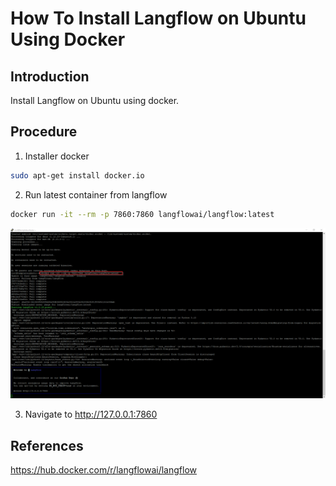 # How To Install Langflow on Ubuntu Using Docker

## Introduction

Install Langflow on Ubuntu using docker.


## Procedure

1. Installer docker

```bash
sudo apt-get install docker.io
```

2. Run latest container from langflow

```bash
docker run -it --rm -p 7860:7860 langflowai/langflow:latest
```

![run docker](image.png)

3. Navigate to http://127.0.0.1:7860

## References

https://hub.docker.com/r/langflowai/langflow